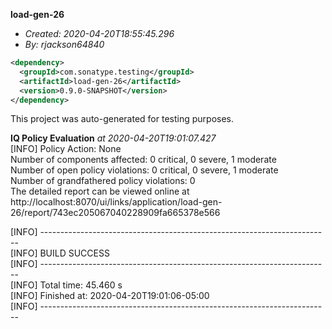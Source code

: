 **load-gen-26**
+ _Created: 2020-04-20T18:55:45.296_
+ _By: rjackson64840_

```xml
<dependency>
  <groupId>com.sonatype.testing</groupId>
  <artifactId>load-gen-26</artifactId>
  <version>0.9.0-SNAPSHOT</version>
</dependency>
```

This project was auto-generated for testing purposes.

**IQ Policy Evaluation** _at 2020-04-20T19:01:07.427_  
[INFO] Policy Action: None  
Number of components affected: 0 critical, 0 severe, 1 moderate  
Number of open policy violations: 0 critical, 0 severe, 1 moderate  
Number of grandfathered policy violations: 0  
The detailed report can be viewed online at http://localhost:8070/ui/links/application/load-gen-26/report/743ec205067040228909fa665378e566  
  
[INFO] ------------------------------------------------------------------------  
[INFO] BUILD SUCCESS  
[INFO] ------------------------------------------------------------------------  
[INFO] Total time: 45.460 s  
[INFO] Finished at: 2020-04-20T19:01:06-05:00  
[INFO] ------------------------------------------------------------------------  
  
